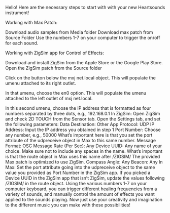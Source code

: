Hello! Here are the necessary steps to start with with your new Heartsounds instrument!

Working with Max Patch:

Download audio samples from Media folder
Download max patch from Source Folder
Use the numbers 1-7 on your computer to trigger the on/off for each sound. 

Working with ZigSim app for Control of Effects:

Download and install ZigSim from the Apple Store or the Google Play Store.
Open the ZigSim patch from the Source folder


Click on the button below the mxj net.local object. This will populate the umenu attached to its right outlet.

In that umenu, choose the en0 option. This will populate the umenu attached to the left outlet of mxj net.local.

In this second umenu, choose the IP address that is formatted as four numbers separated by three dots, e.g., 192.168.0.1
In ZigSim:
Open ZigSim and check 2D TOUCH from the Sensor tab.
Open the Settings tab, and set the following parameters:
Data Destination: Other App
Protocol: UDP
IP Address: Input the IP address you obtained in step 1
Port Number: Choose any number, e.g., 50000
What’s important here is that you set the port attribute of the udpreceive object in Max to this same number.
Message Format: OSC
Message Rate (Per Sec): Any
Device UUID: Any name of your choice. Make sure not to include any spaces in the name.
What’s important is that the route object in Max uses this name after /ZIGSIM/
The provided Max patch is optimized to use ZigSim.
Compass Angle: Any
Beacon: Any
In Max:
Set the port attribute going into the udpreceive object to the same value you provided as Port Number in the ZigSim app.
If you picked a Device UUID in the ZigSim app that isn’t ZigSim, update the values following /ZIGSIM/ in the route object.
Using the various numbers 1-7 on your computer keyboard, you can trigger different healing frequencies from a variety of sounds, and manually control the amount of effects you want applied to the sounds playing. Now just use your creativity and imagination to the different music you can make with these possibilities!


